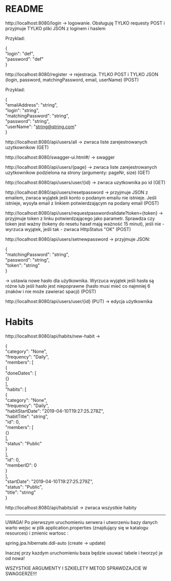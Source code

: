 README  
======

http://localhost:8080/login -> logowanie. Obsługuję TYLKO requesty POST i przyjmuje TYLKO pliki JSON z loginem i haslem  
  
Przyklad:  
  
{  
"login": "def",  
"password": "def"  
}  
  
http://localhost:8080/register -> rejestracja. TYLKO POST i TYLKO JSON (login, password, matchingPassword, email, userName) (POST)  
  
  Przyklad:  
    
  {    
  "emailAddress": "string",    
  "login": "string",    
  "matchingPassword": "string",    
  "password": "string",    
  "userName": "string@string.com"    
}      
    
  
http://localhost:8080/api/users/all -> zwraca liste zarejestrowanych uzytkownikow (GET)  
  
http://localhost:8080/swagger-ui.html#/ -> swagger  
  
http://localhost:8080/api/users/{page} -> zwraca liste zarejestrowanych uzytkownikow podzielona na strony (argumenty: pageNr, size) (GET)  
  
http://localhost:8080/api/users/user/{id} -> zwraca uzytkownika po id (GET)    
  
http://localhost:8080/api/users/resetpassword -> przyjmuje JSON z emailem, zwraca wyjątek jeśli konto o podanym emailu nie istnieje. Jeśli istnieje, wysyła email z linkiem potwierdzającym na podany email (POST)
  
http://localhost:8080/api/users/requestpasswordvalidate?token={token} -> przyjmuje token z linku potwierdzającego jako parametr. Sprawdza czy token jest ważny (tokeny do resetu haseł mają ważność 15 minut), jeśli nie - wyrzuca wyjątek, jeśli tak - zwraca HttpStatus "OK" (POST)
  
http://localhost:8080/api/users/setnewpassword -> przyjmuje JSON:
  
  {    
    "matchingPassword": "string",    
    "password": "string",    
    "token": "string"    
  }    
    
-> ustawia nowe hasło dla użytkownika. Wyrzuca wyjątek jeśli hasła są różne lub jeśli hasło jest niepoprawne (hasło musi mieć co najmniej 6 znaków i nie może zawierać spacji) (POST)
  
http://localhost:8080/api/users/user/{id} (PUT) -> edycja użytkownika
  
    
      
Habits
======
    
http://localhost:8080/api/habits/new-habit -> 
  
  
  {    
    "category": "None",    
    "frequency": "Daily",    
    "members": [    
      {    
        "doneDates": [    
          {}    
        ],    
        "habits": [    
          {    
            "category": "None",    
            "frequency": "Daily",    
            "habitStartDate": "2019-04-10T19:27:25.278Z",    
            "habitTitle": "string",    
            "id": 0,    
            "members": [    
              {}    
            ],    
            "status": "Public"    
          }    
        ],    
        "id": 0,    
        "memberID": 0    
      }    
    ],    
    "startDate": "2019-04-10T19:27:25.279Z",    
    "status": "Public",    
    "title": "string"    
  }    
        
   
http://localhost:8080/api/habits/all -> zwraca wszystkie habity
  
  
----------------------------------------------------------------------------------------------
UWAGA! Po pierwszym uruchomieniu serwera i utworzeniu bazy danych warto wejsc w plik application.properties (znajdujący się w katalogu resources) i zmienic wartosc :  
  
spring.jpa.hibernate.ddl-auto (create -> update)  
  
Inaczej przy kazdym uruchomieniu baza będzie usuwać tabele i tworzyć je od nowa!
  
    
WSZYSTKIE ARGUMENTY I SZKIELETY METOD SPRAWDZAJCIE W SWAGGERZE!!!    

